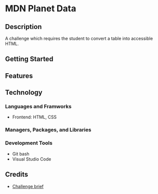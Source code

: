 # MDN Planet Data

## Description

A challenge which requires the student to convert a table into accessible HTML.

## Getting Started

## Features

## Technology

### Languages and Framworks

- Frontend: HTML, CSS

### Managers, Packages, and Libraries

### Development Tools

- Git bash
- Visual Studio Code

## Credits

- [Challenge brief](https://developer.mozilla.org/en-US/docs/Learn_web_development/Core/Structuring_content/Planet_data_table)